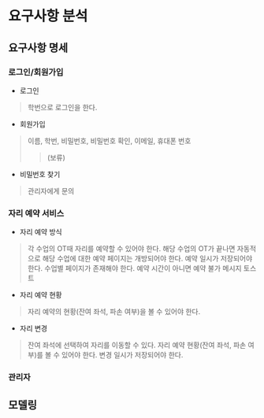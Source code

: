 # 요구사항 분석

## 요구사항 명세

### 로그인/회원가입

- 로그인
> 학번으로 로그인을 한다.
>> 
- 회원가입
> 이름, 학번, 비밀번호, 비밀번호 확인, 이메일, 휴대폰 번호
>> (보류)

- 비밀번호 찾기
> 관리자에게 문의

### 자리 예약 서비스

- 자리 예약 방식
> 각 수업의 OT때 자리를 예약할 수 있어야 한다.
> 해당 수업의 OT가 끝나면 자동적으로 해당 수업에 대한 예약 페이지는 개방되어야 한다.
> 예약 일시가 저장되어야 한다.
> 수업별 페이지가 존재해야 한다.
> 예약 시간이 아니면 예약 불가 메시지 토스트

- 자리 예약 현황
> 자리 예약의 현황(잔여 좌석, 파손 여부)을 볼 수 있어야 한다.
> 

- 자리 변경
> 잔여 좌석에 선택하여 자리를 이동할 수 있다.
> 자리 예약 현황(잔여 좌석, 파손 여부)를 볼 수 있어야 한다.
> 변경 일시가 저장되어야 한다.

### 관리자

## 모델링
